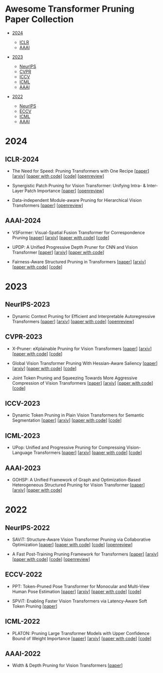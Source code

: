 # Awesome Transformer Pruning Paper Collection


- [2024](#2024)
  - [ICLR](#iclr-2024)
  - [AAAI](#aaai-2024)

- [2023](#2023)
  - [NeurIPS](#neurips-2023)
  - [CVPR](#cvpr-2023)
  - [ICCV](#iccv-2023)
  - [ICML](#icml-2023)
  - [AAAI](#aaai-2023)

- [2022](#2022)
  - [NeurIPS](#neurips-2022)
  - [ECCV](#eccv-2022)
  - [ICML](#icml-2022)
  - [AAAI](#aaai-2022)



# 2024


## ICLR-2024


- The Need for Speed: Pruning Transformers with One Recipe [[paper](https://iclr.cc/virtual/2024/poster/18819)] [[arxiv](https://arxiv.org/abs/2403.17921)] [[paper with code](https://paperswithcode.com/paper/the-need-for-speed-pruning-transformers-with)] [[code](https://github.com/skhaki18/optin-transformer-pruning)] [[openreview](https://openreview.net/forum?id=MVmT6uQ3cQ)]

- Synergistic Patch Pruning for Vision Transformer: Unifying Intra- & Inter-Layer Patch Importance [[paper](https://iclr.cc/virtual/2024/poster/19175)] [[openreview](https://openreview.net/forum?id=COO51g41Q4)]

- Data-independent Module-aware Pruning for Hierarchical Vision Transformers [[paper](https://iclr.cc/virtual/2024/poster/19362)] [[openreview](https://openreview.net/forum?id=7Ol6foUi1G)]


## AAAI-2024


- VSFormer: Visual-Spatial Fusion Transformer for Correspondence Pruning [[paper](https://ojs.aaai.org/index.php/AAAI/article/view/28123)] [[arxiv](https://arxiv.org/abs/2312.08774)] [[paper with code](https://paperswithcode.com/paper/vsformer-visual-spatial-fusion-transformer)] [[code](https://github.com/sugar-fly/vsformer)]

- UPDP: A Unified Progressive Depth Pruner for CNN and Vision Transformer [[paper](https://ojs.aaai.org/index.php/AAAI/article/view/29296)] [[arxiv](https://arxiv.org/abs/2401.06426)] [[paper with code](https://paperswithcode.com/paper/updp-a-unified-progressive-depth-pruner-for)]

- Fairness-Aware Structured Pruning in Transformers [[paper](https://ojs.aaai.org/index.php/AAAI/article/view/30256)] [[arxiv](https://arxiv.org/abs/2312.15398)] [[paper with code](https://paperswithcode.com/paper/fairness-aware-structured-pruning-in)] [[code](https://github.com/chandar-lab/fasp)]



# 2023


## NeurIPS-2023


- Dynamic Context Pruning for Efficient and Interpretable Autoregressive Transformers [[paper](https://proceedings.neurips.cc/paper_files/paper/2023/hash/cdaac2a02c4fdcae77ba083b110efcc3-Abstract-Conference.html)] [[arxiv](https://arxiv.org/abs/2305.15805)] [[paper with code](https://paperswithcode.com/paper/dynamic-context-pruning-for-efficient-and)] [[openreview](https://openreview.net/forum?id=uvdJgFFzby)]


## CVPR-2023


- X-Pruner: eXplainable Pruning for Vision Transformers [[paper](https://openaccess.thecvf.com/content/CVPR2023/html/Yu_X-Pruner_eXplainable_Pruning_for_Vision_Transformers_CVPR_2023_paper.html)] [[arxiv](https://arxiv.org/abs/2303.04935)] [[paper with code](https://paperswithcode.com/paper/x-pruner-explainable-pruning-for-vision)] [[code](https://github.com/vickyyu90/xpruner)]

- Global Vision Transformer Pruning With Hessian-Aware Saliency [[paper](https://openaccess.thecvf.com/content/CVPR2023/html/Yang_Global_Vision_Transformer_Pruning_With_Hessian-Aware_Saliency_CVPR_2023_paper.html)] [[arxiv](https://arxiv.org/abs/2110.04869)] [[paper with code](https://paperswithcode.com/paper/nvit-vision-transformer-compression-and-1)] [[code](https://github.com/NVlabs/NViT)]

- Joint Token Pruning and Squeezing Towards More Aggressive Compression of Vision Transformers [[paper](https://openaccess.thecvf.com/content/CVPR2023/html/Wei_Joint_Token_Pruning_and_Squeezing_Towards_More_Aggressive_Compression_of_CVPR_2023_paper.html)] [[arxiv](https://arxiv.org/abs/2304.10716)] [[paper with code](https://paperswithcode.com/paper/joint-token-pruning-and-squeezing-towards)] [[code](https://github.com/megvii-research/tps-cvpr2023)]


## ICCV-2023


- Dynamic Token Pruning in Plain Vision Transformers for Semantic Segmentation [[paper](https://openaccess.thecvf.com/content/ICCV2023/html/Tang_Dynamic_Token_Pruning_in_Plain_Vision_Transformers_for_Semantic_Segmentation_ICCV_2023_paper.html)] [[arxiv](https://arxiv.org/abs/2308.01045)] [[paper with code](https://paperswithcode.com/paper/dynamic-token-pruning-in-plain-vision)] [[code](https://github.com/zbwxp/Dynamic-Token-Pruning)]


## ICML-2023


- UPop: Unified and Progressive Pruning for Compressing Vision-Language Transformers [[paper](https://proceedings.mlr.press/v202/shi23e.html)] [[arxiv](https://arxiv.org/abs/2301.13741)] [[paper with code](https://paperswithcode.com/paper/upop-unified-and-progressive-pruning-for)] [[code](https://github.com/sdc17/upop)]


## AAAI-2023


- GOHSP: A Unified Framework of Graph and Optimization-Based Heterogeneous Structured Pruning for Vision Transformer [[paper](https://ojs.aaai.org/index.php/AAAI/article/view/26298)] [[arxiv](https://arxiv.org/abs/2301.05345)] [[paper with code](https://paperswithcode.com/paper/gohsp-a-unified-framework-of-graph-and)]



# 2022


## NeurIPS-2022


- SAViT: Structure-Aware Vision Transformer Pruning via Collaborative Optimization [[paper](https://proceedings.neurips.cc/paper_files/paper/2022/hash/3b11c5cc84b6da2838db348b37dbd1a2-Abstract-Conference.html)] [[paper with code](https://paperswithcode.com/paper/savit-structure-aware-vision-transformer)] [[code](https://github.com/hikvision-research/savit)] [[openreview](https://openreview.net/forum?id=w5DacXWzQ-Q)]

- A Fast Post-Training Pruning Framework for Transformers [[paper](https://proceedings.neurips.cc/paper_files/paper/2022/hash/987bed997ab668f91c822a09bce3ea12-Abstract-Conference.html)] [[arxiv](https://arxiv.org/abs/2204.09656)] [[paper with code](https://paperswithcode.com/paper/a-fast-post-training-pruning-framework-for)] [[code](https://github.com/WoosukKwon/retraining-free-pruning)] [[openreview](https://openreview.net/forum?id=0GRBKLBjJE)]


## ECCV-2022


- PPT: Token-Pruned Pose Transformer for Monocular and Multi-View Human Pose Estimation [[paper](https://www.ecva.net/papers/eccv_2022/papers_ECCV/html/46_ECCV_2022_paper.php)] [[arxiv](https://arxiv.org/abs/2209.08194)] [[paper with code](https://paperswithcode.com/paper/ppt-token-pruned-pose-transformer-for)] [[code](https://github.com/howiema/ppt)]

- SPViT: Enabling Faster Vision Transformers via Latency-Aware Soft Token Pruning [[paper](https://www.ecva.net/papers/eccv_2022/papers_ECCV/html/6265_ECCV_2022_paper.php)]


## ICML-2022


- PLATON: Pruning Large Transformer Models with Upper Confidence Bound of Weight Importance [[paper](https://proceedings.mlr.press/v162/zhang22ao.html)] [[arxiv](https://arxiv.org/abs/2206.12562)] [[paper with code](https://paperswithcode.com/paper/platon-pruning-large-transformer-models-with)] [[code](https://github.com/qingruzhang/platon)]


## AAAI-2022


- Width & Depth Pruning for Vision Transformers [[paper](https://ojs.aaai.org/index.php/AAAI/article/view/20222)]